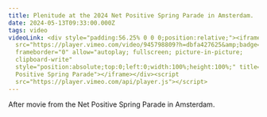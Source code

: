 ```yaml
---
title: Plenitude at the 2024 Net Positive Spring Parade in Amsterdam.
date: 2024-05-13T09:33:00.000Z
tags: video
videoLink: <div style="padding:56.25% 0 0 0;position:relative;"><iframe
  src="https://player.vimeo.com/video/945798809?h=dbfa427625&amp;badge=0&amp;autopause=0&amp;player_id=0&amp;app_id=58479"
  frameborder="0" allow="autoplay; fullscreen; picture-in-picture;
  clipboard-write"
  style="position:absolute;top:0;left:0;width:100%;height:100%;" title="Net
  Positive Spring Parade"></iframe></div><script
  src="https://player.vimeo.com/api/player.js"></script>
---
```

After movie from the Net Positive Spring Parade in Amsterdam.
